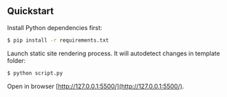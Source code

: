 ## Quickstart

Install Python dependencies first:

```sh
$ pip install -r requirements.txt
```

Launch static site rendering process. It will autodetect changes in template folder:

```sh
$ python script.py
```

Open in browser [http://127.0.0.1:5500/](http://127.0.0.1:5500/).